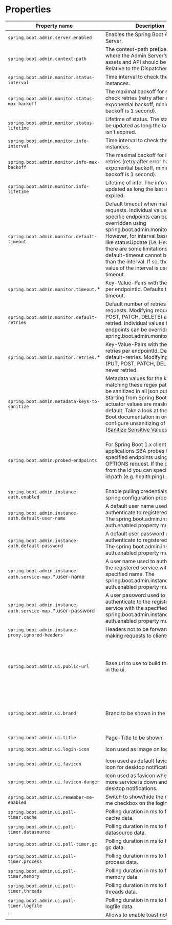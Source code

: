 # Properties

| Property name                                               | Description                                                                                                                                                                                                                                                                                                                                                                                                       | Default value                                                                                                                                                                |
|-------------------------------------------------------------|-------------------------------------------------------------------------------------------------------------------------------------------------------------------------------------------------------------------------------------------------------------------------------------------------------------------------------------------------------------------------------------------------------------------|------------------------------------------------------------------------------------------------------------------------------------------------------------------------------|
| `spring.boot.admin.server.enabled`                            | Enables the Spring Boot Admin Server.                                                                                                                                                                                                                                                                                                                                                                             | true                                                                                                                                                                         |
| `spring.boot.admin.context-path`                              | The context-path prefixes the path where the Admin Server’s statics assets and API should be served. Relative to the Dispatcher-Servlet.                                                                                                                                                                                                                                                                          |                                                                                                                                                                              |
| `spring.boot.admin.monitor.status-interval`                   | Time interval to check the status of instances.                                                                                                                                                                                                                                                                                                                                                                   | 10,000ms                                                                                                                                                                     |
| `spring.boot.admin.monitor.status-max-backoff`                | The maximal backoff for status check retries (retry after error has exponential backoff, minimum backoff is 1 second).                                                                                                                                                                                                                                                                                            | 60,000ms                                                                                                                                                                     |
| `spring.boot.admin.monitor.status-lifetime`                   | Lifetime of status. The status won’t be updated as long the last status isn’t expired.                                                                                                                                                                                                                                                                                                                            | 10,000ms                                                                                                                                                                     |
| `spring.boot.admin.monitor.info-interval`                     | Time interval to check the info of instances.                                                                                                                                                                                                                                                                                                                                                                     | 1m                                                                                                                                                                           |
| `spring.boot.admin.monitor.info-max-backoff`                  | The maximal backoff for info check retries (retry after error has exponential backoff, minimum backoff is 1 second).                                                                                                                                                                                                                                                                                              | 10m                                                                                                                                                                          |
| `spring.boot.admin.monitor.info-lifetime`                     | Lifetime of info. The info won’t be updated as long the last info isn’t expired.                                                                                                                                                                                                                                                                                                                                  | 1m                                                                                                                                                                           |
| `spring.boot.admin.monitor.default-timeout`                   | Default timeout when making requests. Individual values for specific endpoints can be overridden using spring.boot.admin.monitor.timeout.*. However, for interval based tasks like statusUpdate (i.e. HealthCheck) there are some limitations: the default-timeout cannot be longer than the interval. If so, the specified value of the interval is used as timeout.                                             | 10,000                                                                                                                                                                       |
| `spring.boot.admin.monitor.timeout.`*                         | Key-Value-Pairs with the timeout per endpointId. Defaults to default-timeout.                                                                                                                                                                                                                                                                                                                                     |                                                                                                                                                                              |
| `spring.boot.admin.monitor.default-retries`                   | Default number of retries for failed requests. Modifying requests (PUT, POST, PATCH, DELETE) are never retried. Individual values for specific endpoints can be overridden using spring.boot.admin.monitor.retries.*.                                                                                                                                                                                             | 0                                                                                                                                                                            |
| `spring.boot.admin.monitor.retries.`*                         | Key-Value-Pairs with the number of retries per endpointId. Defaults to default-retries. Modifying requests (PUT, POST, PATCH, DELETE) are never retried.                                                                                                                                                                                                                                                          |                                                                                                                                                                              |
| `spring.boot.admin.metadata-keys-to-sanitize`                 | Metadata values for the keys matching these regex patterns will be sanitized in all json output. Starting from Spring Boot 3, all actuator values are masked by default. Take a look at the Spring Boot documentation in order to configure unsanitizing of values ([Sanitize Sensitive Values](https://docs.spring.io/spring-boot/docs/current/reference/htmlsingle/#howto.actuator.sanitize-sensitive-values)). | ".**password&#36;", ".*secret&#36;", ".*key&#36;", ".*token&#36;", ".*credentials.**", ".*vcap_services&#36;"                                                                |
| `spring.boot.admin.probed-endpoints`                          | For Spring Boot 1.x client applications SBA probes for the specified endpoints using an OPTIONS request. If the path differs from the id you can specify this as id:path (e.g. health:ping)..                                                                                                                                                                                                                     | "health", "env", "metrics", "httptrace:trace", "threaddump:dump", "jolokia", "info", "logfile", "refresh", "flyway", "liquibase", "heapdump", "loggers", "auditevents"       |
| `spring.boot.admin.instance-auth.enabled`                     | Enable pulling credentials from spring configuration properties                                                                                                                                                                                                                                                                                                                                                   | true                                                                                                                                                                         |
| `spring.boot.admin.instance-auth.default-user-name`           | A default user name used to authenticate to registered services. The spring.boot.admin.instance-auth.enabled property must be true.                                                                                                                                                                                                                                                                               | null                                                                                                                                                                         |
| `spring.boot.admin.instance-auth.default-password`            | A default user password used to authenticate to registered services. The spring.boot.admin.instance-auth.enabled property must be true.                                                                                                                                                                                                                                                                           | null                                                                                                                                                                         |
| `spring.boot.admin.instance-auth.service-map.`*.user-name     | A user name used to authenticate to the registered service with the specified name. The spring.boot.admin.instance-auth.enabled property must be true.                                                                                                                                                                                                                                                            |                                                                                                                                                                              |
| `spring.boot.admin.instance-auth.service-map.`*.user-password | A user password used to authenticate to the registered service with the specified name. The spring.boot.admin.instance-auth.enabled property must be true.                                                                                                                                                                                                                                                        |                                                                                                                                                                              |
| `spring.boot.admin.instance-proxy.ignored-headers`            | Headers not to be forwarded when making requests to clients.                                                                                                                                                                                                                                                                                                                                                      | "Cookie", "Set-Cookie", "Authorization"                                                                                                                                      |
| `spring.boot.admin.ui.public-url`                             | Base url to use to build the base href in the ui.                                                                                                                                                                                                                                                                                                                                                                 | If running behind a reverse proxy (using path rewriting) this can be used to make correct self references. If the host/port is omitted it will be inferred from the request. |
| `spring.boot.admin.ui.brand`                                  | Brand to be shown in the navbar.                                                                                                                                                                                                                                                                                                                                                                                  | "&lt;img src="assets/img/icon-spring-boot-admin.svg"&gt;&lt;span&gt;Spring Boot Admin&lt;/span&gt;"                                                                          |
| `spring.boot.admin.ui.title`                                  | Page-Title to be shown.                                                                                                                                                                                                                                                                                                                                                                                           | "Spring Boot Admin"                                                                                                                                                          |
| `spring.boot.admin.ui.login-icon`                             | Icon used as image on login page.                                                                                                                                                                                                                                                                                                                                                                                 | "assets/img/icon-spring-boot-admin.svg"                                                                                                                                      |
| `spring.boot.admin.ui.favicon`                                | Icon used as default favicon and icon for desktop notifications.                                                                                                                                                                                                                                                                                                                                                  | "assets/img/favicon.png"                                                                                                                                                     |
| `spring.boot.admin.ui.favicon-danger`                         | Icon used as favicon when one or more service is down and for desktop notifications.                                                                                                                                                                                                                                                                                                                              | "assets/img/favicon-danger.png"                                                                                                                                              |
| `spring.boot.admin.ui.remember-me-enabled`                    | Switch to show/hide the remember-me checkbox on the login page.                                                                                                                                                                                                                                                                                                                                                   | true                                                                                                                                                                         |
| `spring.boot.admin.ui.poll-timer.cache`                       | Polling duration in ms to fetch new cache data.                                                                                                                                                                                                                                                                                                                                                                   | 2500                                                                                                                                                                         |
| `spring.boot.admin.ui.poll-timer.datasource`                  | Polling duration in ms to fetch new datasource data.                                                                                                                                                                                                                                                                                                                                                              | 2500                                                                                                                                                                         |
| `spring.boot.admin.ui.poll-timer.gc`                          | Polling duration in ms to fetch new gc data.                                                                                                                                                                                                                                                                                                                                                                      | 2500                                                                                                                                                                         |
| `spring.boot.admin.ui.poll-timer.process`                     | Polling duration in ms to fetch new process data.                                                                                                                                                                                                                                                                                                                                                                 | 2500                                                                                                                                                                         |
| `spring.boot.admin.ui.poll-timer.memory`                      | Polling duration in ms to fetch new memory data.                                                                                                                                                                                                                                                                                                                                                                  | 2500                                                                                                                                                                         |
| `spring.boot.admin.ui.poll-timer.threads`                     | Polling duration in ms to fetch new threads data.                                                                                                                                                                                                                                                                                                                                                                 | 2500                                                                                                                                                                         |
| `spring.boot.admin.ui.poll-timer.logfile`                     | Polling duration in ms to fetch new logfile data.                                                                                                                                                                                                                                                                                                                                                                 | 1000                                                                                                                                                                         |
| `                          | Allows to enable toast notifications.                                                                                                                                                                                                                                                                                                                                                                             | false                                                                                                                                                                        |
